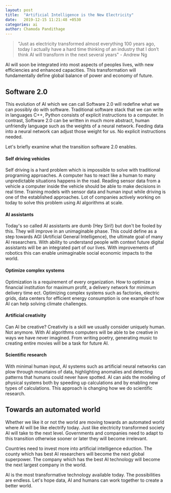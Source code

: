 ```yaml
---
layout: post
title:  "Artificial Intelligence is the New Electricity"
date:   2019-12-15 11:21:48 +0530
categories: ai
author: Chamoda Pandithage
---
```


> "Just as electricity transformed almost everything 100 years ago, today I actually have a hard time thinking of an industry that I don’t think AI will transform in the next several years" - Andrew Ng

AI will soon be integrated into most aspects of peoples lives, with new efficiencies and enhanced capacities. This transformation will fundamentally define global balance of power and economy of future. 

## Software 2.0

This evolution of AI which we can call Software 2.0 will redefine what we can possibly do with software. Traditional software stack that we can write in languages C++, Python consists of explicit instructions to a computer. In contrast, Software 2.0 can be written in much more abstract, human unfriendly language such as the weights of a neural network. Feeding data into a neural network can adjust those weight for us. No explicit instructions needed.

Let's briefly examine what the transition software 2.0 enables.

#### Self driving vehicles

Self driving is a hard problem which is impossible to solve with traditional programing approaches. A computer has to react like a human to many unpredictable situations happens in the road. Reading sensor data from a vehicle a computer inside the vehicle should be able to make decisions in real time. Training models with sensor data and human input while driving is one of the established approaches. Lot of companies actively working on today to solve this problem using AI algorithms at scale. 

#### AI assistants

Today's so called AI assistants are dumb (Hey Siri!) but don't be fooled by this. They will improve in an unimaginable phase. This could define as a step towards AGI (Artificial General Intelligence), the ultimate goal of many AI researchers. With ability to understand people with context future digital assistants will be an integrated part of our lives. With improvements of robotics this can enable unimaginable social economic impacts to the world.

#### Optimize complex systems

Optimization is a requirement of every organization. How to optimize a financial institution for maximum profit, a delivery network for minimum delivery time ect. Optimizing complex systems such as factories, electric grids, data centers for efficient energy consumption is one example of how AI can help solving climate challenges.

#### Artificial creativity

Can AI be creative? Creativity is a skill we usually consider uniquely human. Not anymore. With AI algorithms computers will be able to be creative in ways we have never imagined. From writing poetry, generating music to creating entire movies will be a task for future AI.

#### Scientific research
 
With minimal human input, AI systems such as artificial neural networks can plow through mountains of data, highlighting anomalies and detecting patterns that humans could never have spotted. AI can aids the modeling of physical systems both by speeding up calculations and by enabling new types of calculations.
This approach is changing how we do scientific research.

## Towards an automated world

Whether we like it or not the world are moving towards an automated world where AI will be like electrify today. Just like electricity transformed society AI will take to the next level. Governments and companies need to adapt to this transition otherwise sooner or later they will become irrelevant. 

Countries need to invest more into artificial intelligence eduction. The county which has best AI researchers will become the next global superpower. The company which has the best AI technology will become the next largest company in the world.

 AI is the most transformative technology available today. The possibilities are endless. Let's hope data, AI and humans can work together to create a better world.